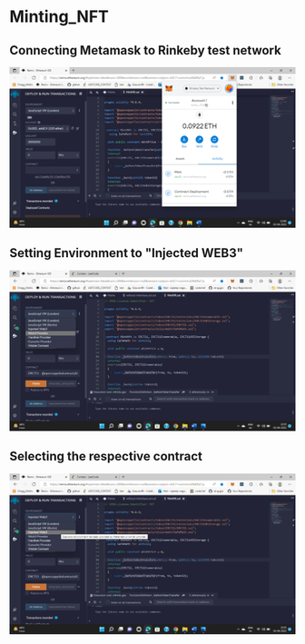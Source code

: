 # Minting_NFT


## Connecting Metamask to Rinkeby test network


![This is an image](https://github.com/Rajdeep-nagar08/Minting_NFT/blob/860bb8ce51a810da08ee691a684e7cbaf99915fa/Screenshot%20(1150).png)


## Setting Environment to "Injected WEB3"

![This is an image](https://github.com/Rajdeep-nagar08/Minting_NFT/blob/main/Screenshot%20(1151).png)


## Selecting the respective contract

![This is an image](https://github.com/Rajdeep-nagar08/Minting_NFT/blob/main/Screenshot%20(1152).png)
